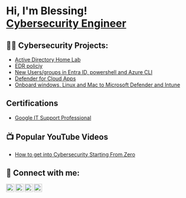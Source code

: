 <h1>Hi, I'm Blessing! <br/><a href="https://www.linkedin.com/in/joshmadakor/">Cybersecurity Engineer</a>

<h2>👨‍💻 Cybersecurity Projects:</h2>

- [Active Directory Home Lab](https://github.com/Blessing-Ngefor/ActiveDirectoryLab/tree/main)
- [EDR policiy](https://github.com/joshmadakor1/Algorithms-Practice)
- [New Users/groups in Entra ID, powershell and Azure CLI ](https://github.com/joshmadakor1/Algorithms-Practice)
- [Defender for Cloud Apps](https://github.com/joshmadakor1/Algorithms-Practice)
- [Onboard windows, Linux and Mac to Microsoft Defender and Intune](https://github.com/joshmadakor1/Algorithms-Practice)


<h2>Certifications</h2>

- [Google IT Support Professional](https://www.youtube.com/watch?v=a83ASGn_V_s)
<h2>📺 Popular YouTube Videos</h2>

- [How to get into Cybersecurity Starting From Zero](https://www.youtube.com/watch?v=a83ASGn_V_s)

<h2> 🤳 Connect with me:</h2>

[<img align="left" alt="JoshMadakor | YouTube" width="22px" src="https://cdn.jsdelivr.net/npm/simple-icons@v3/icons/youtube.svg" />][youtube]
[<img align="left" alt="JoshMadakor | Twitter" width="22px" src="https://cdn.jsdelivr.net/npm/simple-icons@v3/icons/twitter.svg" />][twitter]
[<img align="left" alt="JoshMadakor | LinkedIn" width="22px" src="https://cdn.jsdelivr.net/npm/simple-icons@v3/icons/linkedin.svg" />][linkedin]
[<img align="left" alt="JoshMadakor | Instagram" width="22px" src="https://cdn.jsdelivr.net/npm/simple-icons@v3/icons/instagram.svg" />][instagram]

[twitter]: https://twitter.com/joshmadakor
[youtube]: https://www.youtube.com/c/joshmadakor
[instagram]: https://www.instagram.com/joshmadakor/
[linkedin]: https://linkedin.com/in/joshmadakor

<!--
**joshmadakor1/joshmadakor1** is a ✨ _special_ ✨ repository because its `README.md` (this file) appears on your GitHub profile.

Here are some ideas to get you started:

- 🔭 I’m currently working on ...
- 🌱 I’m currently learning ...
- 👯 I’m looking to collaborate on ...
- 🤔 I’m looking for help with ...
- 💬 Ask me about ...
- 📫 How to reach me: ...
- 😄 Pronouns: ...
- ⚡ Fun fact: ..
